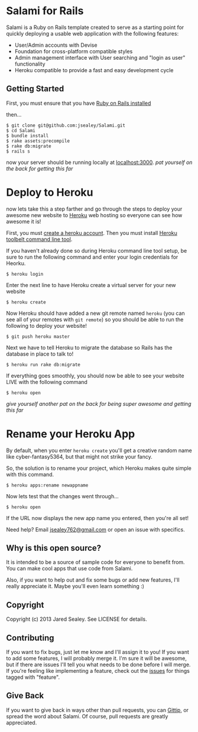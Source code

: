 # Salami for Rails

Salami is a Ruby on Rails template created to serve as a starting point for quickly deploying a usable web application with the following features:

* User/Admin accounts with Devise
* Foundation for cross-platform compatible styles
* Admin management interface with User searching and "login as user" functionality
* Heroku compatible to provide a fast and easy development cycle

## Getting Started

First, you must ensure that you have [Ruby on Rails installed](http://rubyonrails.org/download.)

then...

    $ git clone git@github.com:jsealey/Salami.git
    $ cd Salami
    $ bundle install
    $ rake assets:precompile
    $ rake db:migrate
    $ rails s

now your server should be running locally at [localhost:3000](http://localhost:3000).
*pat yourself on the back for getting this far*

# Deploy to Heroku

now lets take this a step farther and go through the steps to deploy your awesome new website to [Heroku](http://www.heroku.com) web hosting so everyone can see how awesome it is! 

First, you must [create a heroku account](https://api.heroku.com/signup).
Then you must install [Heroku toolbelt command line tool](https://toolbelt.herokuapp.com).

If you haven't already done so during Heroku command line tool setup, be sure to run the following command and enter your login credentials for Heorku.

    $ heroku login

Enter the next line to have Heroku create a virtual server for your new website

    $ heroku create

Now Heroku should have added a new git remote named `heroku` (you can see all of your remotes with `git remote`) so you should be able to run the following to deploy your website!

    $ git push heroku master

Next we have to tell Heroku to migrate the database so Rails has the database in place to talk to!

    $ heroku run rake db:migrate

If everything goes smoothly, you should now be able to see your website LIVE with the following command

    $ heroku open

*give yourself another pat on the back for being super awesome and getting this far*

# Rename your Heroku App

By default, when you enter `heroku create` you'll get a creative random name like cyber-fantasy5364, but that might not strike your fancy.

So, the solution is to rename your project, which Heroku makes quite simple with this command.

    $ heroku apps:rename newappname

Now lets test that the changes went through...

    $ heroku open

If the URL now displays the new app name you entered, then you're all set!

Need help? Email <jsealey762@gmail.com> or open an issue with specifics.

## Why is this open source?

It is intended to be a source of sample code for everyone to benefit from. You can make cool apps that use code from Salami.

Also, if you want to help out and fix some bugs or add new features, I'll really appreciate it. Maybe you'll even learn something :)

## Copyright

Copyright (c) 2013 Jared Sealey. See LICENSE for details.

## Contributing

If you want to fix bugs, just let me know and I'll assign it to you! If you want to add some features, I will probably merge it. I'm sure it will be awesome, but if there are issues I'll tell you what needs to be done before I will merge. If you're feeling like implementing a feature, check out the [issues](https://github.com/jsealey/Salami/issues) for things tagged with "feature".


## Give Back

If you want to give back in ways other than pull requests, you can [Gittip](https://www.gittip.com/jsealey/), or spread the word about Salami. Of course, pull requests are greatly appreciated.
